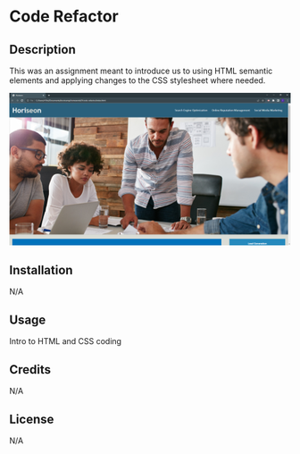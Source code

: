 # Code Refactor

## Description

This was an assignment meant to introduce us to using HTML semantic elements and applying changes to the CSS stylesheet where needed.

![](assets/images/Horiseon.png)

## Installation

N/A

## Usage

Intro to HTML and CSS coding

## Credits

N/A

## License

N/A
